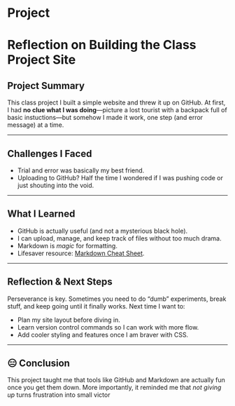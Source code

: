 ﻿# Project

#  Reflection on Building the Class Project Site  

##  Project Summary  
This class project I built a simple website and threw it up on GitHub. At first, I had **no clue what I was doing**—picture a lost tourist with a backpack full of basic instuctions—but somehow I made it work, one step (and error message) at a time.  

---

##  Challenges I Faced  
- Trial and error was basically my best friend.  
- Uploading to GitHub? Half the time I wondered if I was pushing code or just shouting into the void.  

---

## What I Learned  
- GitHub is actually useful (and not a mysterious black hole).  
- I can upload, manage, and keep track of files without too much drama.  
- Markdown is *magic* for formatting.  
- Lifesaver resource: [Markdown Cheat Sheet](https://www.markdownguide.org/cheat-sheet/).  

---

## Reflection & Next Steps  
Perseverance is key. Sometimes you need to do “dumb” experiments, break stuff, and keep going until it finally works. Next time I want to:  
- Plan my site layout before diving in.    
- Learn version control commands so I can work with more flow.  
- Add cooler styling and features once I am braver with CSS.  

---

## 😑 Conclusion  
This project taught me that tools like GitHub and Markdown are actually fun once you get them down. More importantly, it reminded me that *not giving up* turns frustration into small victor




